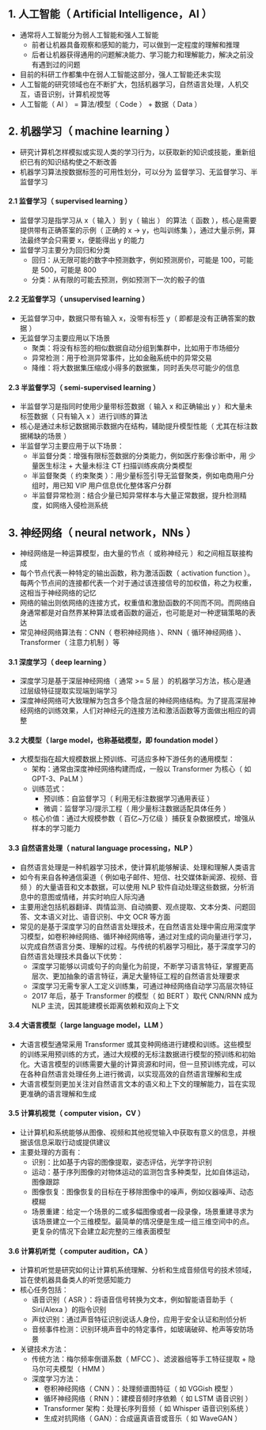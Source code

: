 ## 1. 人工智能（ Artificial Intelligence，AI ）

- 通常将人工智能分为弱人工智能和强人工智能
  - 前者让机器具备观察和感知的能力，可以做到一定程度的理解和推理
  - 后者让机器获得通用的问题解决能力、学习能力和理解能力，解决之前没有遇到过的问题
- 目前的科研工作都集中在弱人工智能这部分，强人工智能还未实现
- 人工智能的研究领域也在不断扩大，包括机器学习，自然语言处理，人机交互，语音识别，计算机视觉等
- 人工智能（ AI ） = 算法/模型（ Code ） + 数据（ Data ）

## 2. 机器学习（ machine learning ）

- 研究计算机怎样模拟或实现人类的学习行为，以获取新的知识或技能，重新组织已有的知识结构使之不断改善
- 机器学习算法按数据标签的可用性划分，可以分为 监督学习、无监督学习、半监督学习

#### 2.1 监督学习（ supervised learning ）

- 监督学习是指学习从 x（ 输入 ）到 y（ 输出 ） 的算法（ 函数 ），核心是需要提供带有正确答案的示例（ 正确的 x -> y，也叫训练集 ），通过大量示例，算法最终学会只需要 x，便能得出 y 的能力
- 监督学习主要分为回归和分类
  - 回归：从无限可能的数字中预测数字，例如预测房价，可能是 100，可能是 500，可能是 800
  - 分类：从有限的可能去预测，例如预测下一次的骰子的值

#### 2.2 无监督学习（ unsupervised learning ）

- 无监督学习中，数据只带有输入 x，没带有标签 y（ 即都是没有正确答案的数据 ）
- 无监督学习主要应用以下场景
  - 聚类：将没有标签的相似数据自动分组到集群中，比如用于市场细分
  - 异常检测：用于检测异常事件，比如金融系统中的异常交易
  - 降维：将大数据集压缩成小得多的数据集，同时丢失尽可能少的信息

#### 2.3 半监督学习（ semi-supervised learning ）

- 半监督学习是指同时使用少量带标签数据（ 输入 x 和正确输出 y ）和大量未标签数据（ 只有输入 x ）进行训练的算法
- 核心是通过未标记数据揭示数据内在结构，辅助提升模型性能（ 尤其在标注数据稀缺的场景 ）
- 半监督学习主要应用于以下场景：
  - 半监督分类：增强有限标签数据的分类能力，例如医疗影像诊断中，用 少量医生标注 + 大量未标注 CT 扫描训练疾病分类模型
  - 半监督聚类（ 约束聚类 ）：用少量标签引导无监督聚类，例如电商用户分组时，用已知 VIP 用户信息优化整体客户分群
  - 半监督异常检测：结合少量已知异常样本与大量正常数据，提升检测精度，如网络入侵检测系统

## 3. 神经网络（ neural network，NNs ）

- 神经网络是一种运算模型，由大量的节点（ 或称神经元 ）和之间相互联接构成
- 每个节点代表一种特定的输出函数，称为激活函数（ activation function ）。每两个节点间的连接都代表一个对于通过该连接信号的加权值，称之为权重，这相当于神经网络的记忆
- 网络的输出则依网络的连接方式，权重值和激励函数的不同而不同。而网络自身通常都是对自然界某种算法或者函数的逼近，也可能是对一种逻辑策略的表达
- 常见神经网络算法有：CNN（ 卷积神经网络 ）、RNN（ 循环神经网络 ）、Transformer（ 注意力机制 ）等

#### 3.1 深度学习（ deep learning ）

- 深度学习是基于深层神经网络（ 通常 >= 5 层 ）的机器学习方法，核心是通过层级特征提取实现端到端学习
- 深度神经网络可大致理解为包含多个隐含层的神经网络结构。为了提高深层神经网络的训练效果，人们对神经元的连接方法和激活函数等方面做出相应的调整

#### 3.2 大模型（ large model，也称基础模型，即 foundation model ）

- 大模型指在超大规模数据上预训练、可适应多种下游任务的通用模型：
  - 架构：通常由深度神经网络构建而成，一般以 Transformer 为核心（ 如 GPT-3、PaLM ）
  - 训练范式：
    - 预训练：自监督学习（ 利用无标注数据学习通用表征 ）
    - 微调：监督学习/提示工程（ 用少量标注数据适配具体任务 ）
  - 核心价值：通过大规模参数（ 百亿~万亿级 ）捕获复杂数据模式，增强从样本的学习能力

#### 3.3 自然语言处理（ natural language processing，NLP ）

- 自然语言处理是一种机器学习技术，使计算机能够解读、处理和理解人类语言
- 如今有来自各种通信渠道（ 例如电子邮件、短信、社交媒体新闻源、视频、音频 ）的大量语音和文本数据，可以使用 NLP 软件自动处理这些数据，分析消息中的意图或情绪，并实时响应人际沟通
- 主要用途包括机器翻译、舆情监测、自动摘要、观点提取、文本分类、问题回答、文本语义对比、语音识别、中文 OCR 等方面
- 常见的是基于深度学习的自然语言处理技术，在自然语言处理中需应用深度学习模型，如卷积神经网络、循环神经网络等，通过对生成的词向量进行学习，以完成自然语言分类、理解的过程。与传统的机器学习相比，基于深度学习的自然语言处理技术具备以下优势：
  - 深度学习能够以词或句子的向量化为前提，不断学习语言特征，掌握更高层次、更加抽象的语言特征，满足大量特征工程的自然语言处理要求
  - 深度学习无需专家人工定义训练集，可通过神经网络自动学习高层次特征
  - 2017 年后，基于 Transformer 的模型（ 如 BERT ）取代 CNN/RNN 成为 NLP 主流，因其能建模长距离依赖和双向上下文

#### 3.4 大语言模型（ large language model，LLM ）

- 大语言模型通常采用 Transformer 或其变种网络进行建模和训练。这些模型的训练采用预训练的方式，通过大规模的无标注数据进行模型的预训练和初始化。大语言模型的训练需要大量的计算资源和时间，但一旦预训练完成，可以在各种自然语言处理任务上进行微调，以实现高效的自然语言理解和生成
- 大语言模型则更加关注对自然语言文本的语义和上下文的理解能力，旨在实现更准确的语言理解和生成

#### 3.5 计算机视觉（ computer vision，CV ）

- 让计算机和系统能够从图像、视频和其他视觉输入中获取有意义的信息，并根据该信息采取行动或提供建议
- 主要处理的方面有：
  - 识别：比如基于内容的图像提取，姿态评估，光学字符识别
  - 运动：基于序列图像的对物体运动的监测包含多种类型，比如自体运动，图像跟踪
  - 图像恢复：图像恢复的目标在于移除图像中的噪声，例如仪器噪声、动态模糊
  - 场景重建：给定一个场景的二或多幅图像或者一段录像，场景重建寻求为该场景建立一个三维模型。最简单的情况便是生成一组三维空间中的点。更复杂的情况下会建立起完整的三维表面模型

#### 3.6 计算机听觉（ computer audition，CA ）

- 计算机听觉是研究如何让计算机系统理解、分析和生成音频信号的技术领域，旨在使机器具备类人的听觉感知能力
- 核心任务包括：
  - 语音识别（ ASR ）：将语音信号转换为文本，例如智能语音助手（ Siri/Alexa ）的指令识别
  - 声纹识别：通过声音特征识别说话人身份，应用于安全认证和刑侦分析
  - 音频事件检测：识别环境声音中的特定事件，如玻璃破碎、枪声等安防场景
- 关键技术方法：
  - 传统方法：梅尔频率倒谱系数（ MFCC ）、滤波器组等手工特征提取 + 隐马尔可夫模型（ HMM ）
  - 深度学习方法：
    - 卷积神经网络（ CNN ）：处理频谱图特征（ 如 VGGish 模型 ）
    - 循环神经网络（ RNN ）：建模音频时序依赖（ 如 LSTM 语音识别 ）
    - Transformer 架构：处理长序列音频（ 如 Whisper 语音识别系统 ）
    - 生成对抗网络（ GAN）：合成逼真语音或音乐（ 如 WaveGAN ）
